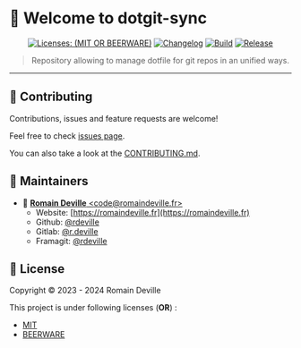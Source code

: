 <!-- BEGIN DOTGIT-SYNC BLOCK MANAGED -->
# 👋 Welcome to dotgit-sync

<center>

[![Licenses: (MIT OR BEERWARE)][license_badge]][license_url]
[![Changelog][changelog_badge]][changelog_badge_url]
[![Build][build_badge]][build_badge_url]
[![Release][release_badge]][release_badge_url]

</center>

[build_badge]: https://framagit.org/rdeville-public/programs/dotgit-sync/badges/main/pipeline.svg
[build_badge_url]: https://framagit.org/rdeville-public/programs/dotgit-sync/-/commits/main
[release_badge]: https://framagit.org/rdeville-public/programs/dotgit-sync/-/badges/release.svg
[release_badge_url]: https://framagit.org/rdeville-public/programs/dotgit-sync/-/releases/
[license_badge]: https://img.shields.io/badge/Licenses-MIT%20OR%20BEERWARE-blue
[license_url]: https://framagit.org/rdeville-public/programs/dotgit-sync/blob/main/LICENSE
[changelog_badge]: https://img.shields.io/badge/Changelog-Python%20Semantic%20Release-yellow
[changelog_badge_url]: https://github.com/python-semantic-release/python-semantic-release

> Repository allowing to manage dotfile for git repos in an unified ways.

---
<!-- BEGIN DOTGIT-SYNC BLOCK EXCLUDED CUSTOM_README -->
<!-- YOU CAN REPLACE THIS COMMENT AND PUT CUSTOM CONTENT HERE -->
<!-- YOUR CUSTOM CONTENT WILL NOT BE OVERRIDEN -->
<!-- TODO
## 📌 Prerequisites

## ⚙️ Install

## 🚀 Usage

## ✅ Run tests
-->
<!-- END DOTGIT-SYNC BLOCK EXCLUDED CUSTOM_README -->

## 🤝 Contributing

Contributions, issues and feature requests are welcome!

Feel free to check [issues page][issues_pages].

You can also take a look at the [CONTRIBUTING.md][contributing].

[issues_pages]: https://framagit.org/rdeville-public/programs/dotgit-sync/-/issues
[contributing]: https://framagit.org/rdeville-public/programs/dotgit-sync/blob/main/CONTRIBUTING.md

## 👤 Maintainers

  * 📧 [**Romain Deville** \<code@romaindeville.fr\>](mailto:code@romaindeville.fr)
    * Website: [https://romaindeville.fr](https://romaindeville.fr)
    * Github: [@rdeville](https://github.com/rdeville)
    * Gitlab: [@r.deville](https://gitlab.com/r.deville)
    * Framagit: [@rdeville](https://framagit.org/rdeville)

## 📝 License

Copyright © 2023 - 2024 Romain Deville

This project is under following licenses (**OR**) :

  * [MIT][main_license]
  * [BEERWARE][beerware_license]

[main_license]: https://framagit.org/rdeville-public/programs/dotgit-sync/blob/main/LICENSE
[beerware_license]: https://framagit.org/rdeville-public/programs/dotgit-sync/blob/main/LICENSE.BEERWARE
<!-- END DOTGIT-SYNC BLOCK MANAGED -->
